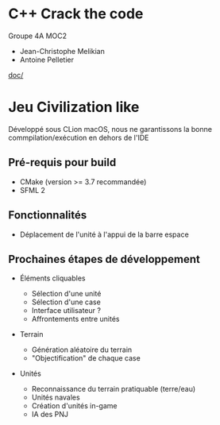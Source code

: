 # C++ Crack the code

Groupe 4A MOC2

- Jean-Christophe Melikian
- Antoine Pelletier

[doc/](doc/)

# Jeu Civilization like
 
 Développé sous CLion macOS, nous ne garantissons la bonne commpilation/exécution en dehors de l'IDE
 
## Pré-requis pour build
 
 - CMake (version >= 3.7 recommandée)
 - SFML 2
 
## Fonctionnalités
 
- Déplacement de l'unité à l'appui de la barre espace

## Prochaines étapes de développement

- Éléments cliquables
	- Sélection d'une unité
	- Sélection d'une case
	- Interface utilisateur ? 
	- Affrontements entre unités
	
- Terrain
	- Génération aléatoire du terrain
	- "Objectification" de chaque case

- Unités
	- Reconnaissance du terrain pratiquable (terre/eau)
	- Unités navales
	- Création d'unités in-game
	- IA des PNJ
	